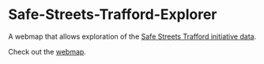 # Safe-Streets-Trafford-Explorer
A webmap that allows exploration of the [Safe Streets Trafford initiative data](https://safestreetstrafford.commonplace.is/).

Check out the [webmap](https://serialc.github.io/Safe-Streets-Trafford-Explorer/).
